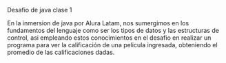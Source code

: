 Desafio de java clase 1

En la inmersion de java por Alura Latam, nos sumergimos en los fundamentos del lenguaje como ser los tipos de datos y las estructuras de control, asi empleando estos conocimientos en el desafio en realizar un programa para ver la calificación de una pelicula ingresada, obteniendo el promedio de las calificaciones dadas.

